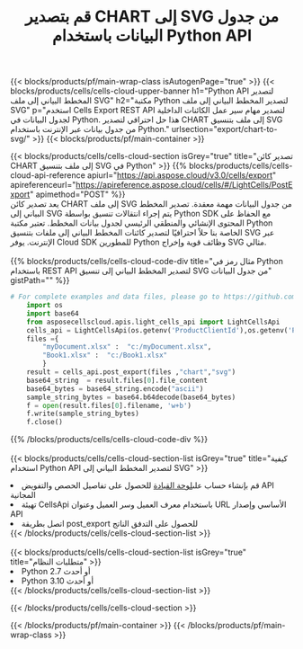 ﻿---
title:  قم بتصدير CHART إلى SVG من جدول البيانات باستخدام Python API
description:  Aspose.Cells Cloud REST API يدعم تصدير {0} إلى {1} تنسيق الملفات باستخدام {2}.
url: /ar/python/export/chart-to-svg/
---
{{< blocks/products/pf/main-wrap-class isAutogenPage="true" >}}
{{< blocks/products/cells/cells-cloud-upper-banner h1="Python API لتصدير المخطط البياني إلى ملف SVG" h2="مكتبة Python لتصدير المخطط البياني إلى ملف SVG" p="استخدم Cells Export REST API لتصدير مهام سير عمل الكائنات الداخلية لجدول البيانات في Python. هذا حل احترافي لتصدير CHART إلى ملف بتنسيق SVG من جدول بيانات عبر الإنترنت باستخدام Python." urlsection="export/chart-to-svg/" >}}
{{< blocks/products/pf/main-container >}}

{{< blocks/products/cells/cells-cloud-section isGrey="true" title="تصدير كائن CHART إلى ملف بتنسيق SVG في Python" >}}
{{% blocks/products/cells/cells-cloud-api-reference apiurl="https://api.aspose.cloud/v3.0/cells/export" apireferenceurl="https://apireference.aspose.cloud/cells/#/LightCells/PostExport" apimethod="POST" %}}
<br/>
يعد تصدير كائن CHART إلى ملف SVG من جدول البيانات مهمة معقدة. تصدير المخطط البياني إلى SVG يتم إجراء انتقالات تنسيق بواسطة Python SDK مع الحفاظ على المحتوى الإنشائي والمنطقي الرئيسي لجدول بيانات المخطط. تعتبر مكتبة Python الخاصة بنا حلاً احترافيًا لتصدير كائنات المخطط البياني إلى ملفات بتنسيق SVG عبر الإنترنت. يوفر Cloud SDK للمطورين Python وظائف قوية وإخراج SVG مثالي.
<br/>
<br/>
{{% blocks/products/cells/cells-cloud-code-div title="مثال رمز في Python باستخدام REST API لتصدير المخطط البياني إلى تنسيق SVG من جدول البيانات" gistPath="" %}}
  
```python
# For complete examples and data files, please go to https://github.com/aspose-cells-cloud/aspose-cells-cloud-python/
    import os
    import base64
    from asposecellscloud.apis.light_cells_api import LightCellsApi
    cells_api = LightCellsApi(os.getenv('ProductClientId'),os.getenv('ProductClientSecret'))
    files ={ 
        "myDocument.xlsx" :  "c:/myDocument.xlsx",
        "Book1.xlsx" :  "c:/Book1.xlsx" 
        }
    result = cells_api.post_export(files ,"chart","svg")
    base64_string  = result.files[0].file_content
    base64_bytes = base64_string.encode("ascii")
    sample_string_bytes = base64.b64decode(base64_bytes)
    f = open(result.files[0].filename, 'w+b')
    f.write(sample_string_bytes)
    f.close()    
```
   
{{% /blocks/products/cells/cells-cloud-code-div %}}
<br/>
<br/>
{{< blocks/products/cells/cells-cloud-section-list isGrey="true" title="كيفية استخدام Python API لتصدير المخطط البياني إلى SVG" >}}
<li> قم بإنشاء حساب على<a href="https://dashboard.aspose.cloud/">لوحة القيادة</a> للحصول على تفاصيل الحصص والتفويض API المجانية</li>
<li>تهيئة CellsApi باستخدام معرف العميل وسر العميل وعنوان URL الأساسي وإصدار API</li>
<li>اتصل بطريقة post_export للحصول على التدفق الناتج </li>
{{< /blocks/products/cells/cells-cloud-section-list >}}
<br/>
<br/>
{{< blocks/products/cells/cells-cloud-section-list isGrey="true" title="متطلبات النظام" >}}
<li>Python 2.7 أو أحدث</li>
<li>Python 3.10 أو أحدث</li>
{{< /blocks/products/cells/cells-cloud-section-list >}}

{{< /blocks/products/cells/cells-cloud-section >}}

{{< /blocks/products/pf/main-container >}}
{{< /blocks/products/pf/main-wrap-class >}}
